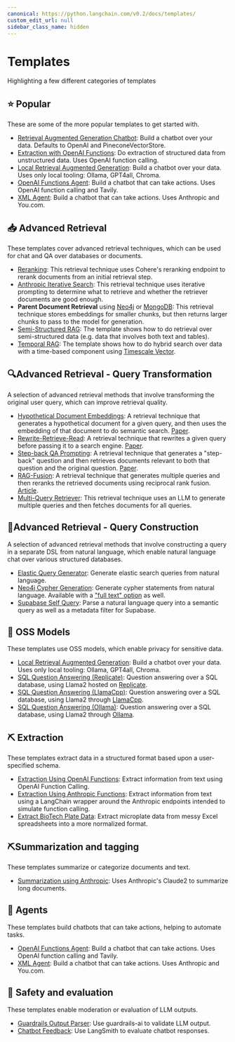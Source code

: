 ```yaml
---
canonical: https://python.langchain.com/v0.2/docs/templates/
custom_edit_url: null
sidebar_class_name: hidden
---
```


# Templates

Highlighting a few different categories of templates

## ⭐ Popular

These are some of the more popular templates to get started with.

- [Retrieval Augmented Generation Chatbot](/docs/templates/rag-conversation): Build a chatbot over your data. Defaults to OpenAI and PineconeVectorStore.
- [Extraction with OpenAI Functions](/docs/templates/extraction-openai-functions): Do extraction of structured data from unstructured data. Uses OpenAI function calling.
- [Local Retrieval Augmented Generation](/docs/templates/rag-chroma-private): Build a chatbot over your data. Uses only local tooling: Ollama, GPT4all, Chroma.
- [OpenAI Functions Agent](/docs/templates/openai-functions-agent): Build a chatbot that can take actions. Uses OpenAI function calling and Tavily.
- [XML Agent](/docs/templates/xml-agent): Build a chatbot that can take actions. Uses Anthropic and You.com.

## 📥 Advanced Retrieval

These templates cover advanced retrieval techniques, which can be used for chat and QA over databases or documents.

- [Reranking](/docs/templates/rag-pinecone-rerank): This retrieval technique uses Cohere's reranking endpoint to rerank documents from an initial retrieval step.
- [Anthropic Iterative Search](/docs/templates/anthropic-iterative-search): This retrieval technique uses iterative prompting to determine what to retrieve and whether the retriever documents are good enough.
- **Parent Document Retrieval** using [Neo4j](/docs/templates/neo4j-parent) or [MongoDB](/docs/templates/mongo-parent-document-retrieval): This retrieval technique stores embeddings for smaller chunks, but then returns larger chunks to pass to the model for generation.
- [Semi-Structured RAG](/docs/templates/rag-semi-structured): The template shows how to do retrieval over semi-structured data (e.g. data that involves both text and tables).
- [Temporal RAG](/docs/templates/rag-timescale-hybrid-search-time): The template shows how to do hybrid search over data with a time-based component using [Timescale Vector](https://www.timescale.com/ai?utm_campaign=vectorlaunch&utm_source=langchain&utm_medium=referral).

## 🔍Advanced Retrieval - Query Transformation

A selection of advanced retrieval methods that involve transforming the original user query, which can improve retrieval quality.

- [Hypothetical Document Embeddings](/docs/templates/hyde): A retrieval technique that generates a hypothetical document for a given query, and then uses the embedding of that document to do semantic search. [Paper](https://arxiv.org/abs/2212.10496).
- [Rewrite-Retrieve-Read](/docs/templates/rewrite-retrieve-read): A retrieval technique that rewrites a given query before passing it to a search engine. [Paper](https://arxiv.org/abs/2305.14283).
- [Step-back QA Prompting](/docs/templates/stepback-qa-prompting): A retrieval technique that generates a "step-back" question and then retrieves documents relevant to both that question and the original question. [Paper](https://arxiv.org/abs//2310.06117).
- [RAG-Fusion](/docs/templates/rag-fusion): A retrieval technique that generates multiple queries and then reranks the retrieved documents using reciprocal rank fusion. [Article](https://towardsdatascience.com/forget-rag-the-future-is-rag-fusion-1147298d8ad1).
- [Multi-Query Retriever](/docs/templates/rag-pinecone-multi-query): This retrieval technique uses an LLM to generate multiple queries and then fetches documents for all queries.

## 🧠Advanced Retrieval - Query Construction

A selection of advanced retrieval methods that involve constructing a query in a separate DSL from natural language, which enable natural language chat over various structured databases.

- [Elastic Query Generator](/docs/templates/elastic-query-generator): Generate elastic search queries from natural language.
- [Neo4j Cypher Generation](/docs/templates/neo4j-cypher): Generate cypher statements from natural language. Available with a ["full text" option](/docs/templates/neo4j-cypher-ft) as well.
- [Supabase Self Query](/docs/templates/self-query-supabase): Parse a natural language query into a semantic query as well as a metadata filter for Supabase.

## 🦙 OSS Models

These templates use OSS models, which enable privacy for sensitive data.

- [Local Retrieval Augmented Generation](/docs/templates/rag-chroma-private): Build a chatbot over your data. Uses only local tooling: Ollama, GPT4all, Chroma.
- [SQL Question Answering (Replicate)](/docs/templates/sql-llama2): Question answering over a SQL database, using Llama2 hosted on [Replicate](https://replicate.com/).
- [SQL Question Answering (LlamaCpp)](/docs/templates/sql-llamacpp): Question answering over a SQL database, using Llama2 through [LlamaCpp](https://github.com/ggerganov/llama.cpp).
- [SQL Question Answering (Ollama)](/docs/templates/sql-ollama): Question answering over a SQL database, using Llama2 through [Ollama](https://github.com/jmorganca/ollama).

## ⛏️ Extraction

These templates extract data in a structured format based upon a user-specified schema.

- [Extraction Using OpenAI Functions](/docs/templates/extraction-openai-functions): Extract information from text using OpenAI Function Calling.
- [Extraction Using Anthropic Functions](/docs/templates/extraction-anthropic-functions): Extract information from text using a LangChain wrapper around the Anthropic endpoints intended to simulate function calling.
- [Extract BioTech Plate Data](/docs/templates/plate-chain): Extract microplate data from messy Excel spreadsheets into a more normalized format.

## ⛏️Summarization and tagging

These templates summarize or categorize documents and text. 

- [Summarization using Anthropic](/docs/templates/summarize-anthropic): Uses Anthropic's Claude2 to summarize long documents.

## 🤖 Agents

These templates build chatbots that can take actions, helping to automate tasks.

- [OpenAI Functions Agent](/docs/templates/openai-functions-agent): Build a chatbot that can take actions. Uses OpenAI function calling and Tavily.
- [XML Agent](/docs/templates/xml-agent): Build a chatbot that can take actions. Uses Anthropic and You.com.

## :rotating_light: Safety and evaluation

These templates enable moderation or evaluation of LLM outputs.

- [Guardrails Output Parser](/docs/templates/guardrails-output-parser): Use guardrails-ai to validate LLM output.
- [Chatbot Feedback](/docs/templates/chat-bot-feedback): Use LangSmith to evaluate chatbot responses.